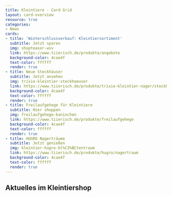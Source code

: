 ```yaml
---
title: Kleintiere - Card Grid
layout: card-overview
resource: true
categories:
- News
cards:
- title: 'Winterschlussverkauf: Kleintiersortiment'
  subtitle: Jetzt sparen
  img: shopteaser-wsv
  link: https://www.tiierisch.de/produkte/angebote
  background-color: 4cae4f
  text-color: ffffff
  render: true
- title: Neue Steckhäuser
  subtitle: Jetzt ansehen
  img: trixie-kleintier-steckhaeuser
  link: https://www.tiierisch.de/produkte/trixie-kleintier-nager/steckhaeuser
  background-color: 4cae4f
  text-color: ffffff
  render: true
- title: Freilaufgehege für Kleintiere
  subtitle: Hier shoppen
  img: freilaufgehege-kaninchen
  link: https://www.tiierisch.de/produkte/freilaufgehege
  background-color: 4cae4f
  text-color: ffffff
  render: true
- title: HUGRO Nagerträume
  subtitle: Jetzt genießen
  img: kleintier-hugro-bl%C3%BCtentraum
  link: https://www.tiierisch.de/produkte/hugro/nagertraum
  background-color: 4cae4f
  text-color: ffffff
  render: true
---
```


## Aktuelles im Kleintiershop
